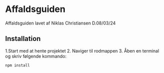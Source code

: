 # Affaldsguiden
 Affaldsguiden lavet af Niklas Christiansen D.08/03/24

 ## Installation
 1.Start med at hente projektet
 2. Naviger til rodmappen
 3. Åben en terminal og skriv følgende kommando:
 ```
npm install
```
